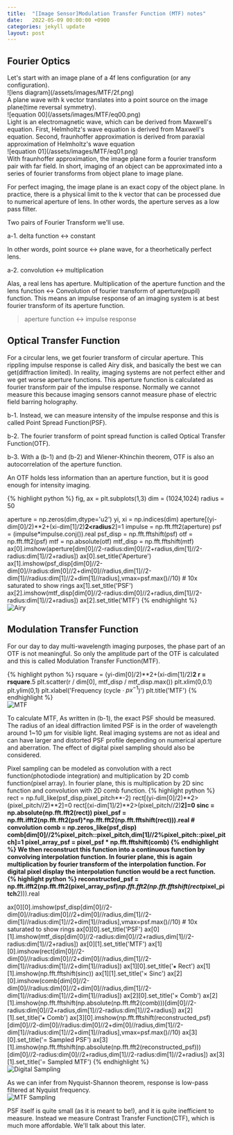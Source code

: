 ```yaml
---
title:  "[Image Sensor]Modulation Transfer Function (MTF) notes"
date:   2022-05-09 00:00:00 +0900
categories: jekyll update
layout: post
---
```


<h2>
    Fourier Optics
</h2>
Let's start with an image plane of a 4f lens configuration (or any configuration).
<br>![lens diagram](/assets/images/MTF/2f.png)<br>
A plane wave with k vector translates into a point source on the image plane(time reversal symmetry).
<br>![equation 00](/assets/images/MTF/eq00.png)<br>
Light is an electromagnetic wave, which can be derived from Maxwell's equation.
First, Helmholtz's wave equation is derived from Maxwell's equation.
Second, fraunhoffer approximation is derived from paraxial approximation of Helmholtz's wave equation
<br>![equation 01](/assets/images/MTF/eq01.png)<br>
With fraunhoffer approximation, the image plane form a fourier transform pair with far field.
In short, imaging of an object can be approximated into a series of fourier transforms from object plane to image plane.

For perfect imaging, the image plane is an exact copy of the object plane.
In practice, there is a physical limit to the k vector that can be processed due to numerical aperture of lens.
In other words, the aperture serves as a low pass filter.

Two pairs of Fourier Transform we'll use.

a-1. delta function ↔ constant

In other words, point source ↔ plane wave, for a theorhetically perfect lens.

a-2. convolution ↔ multiplication

Alas, a real lens has aperture. 
Multiplication of the aperture function and the lens function ↔ Convolution of fourier transform of aperture(pupil) function.
This means an impulse response of an imaging system is at best fourier transform of its aperture function.
>aperture function ↔ impulse response


<h2>
    Optical Transfer Function
</h2>
For a circular lens, we get fourier transform of circular aperture. 
This rippling impulse response is called Airy disk, and basically the best we can get(diffraction limited).
In reality, imaging systems are not perfect either and we get worse aperture functions.
This aperture function is calculated as fourier transform pair of the impulse response.
Normally we cannot measure this because imaging sensors cannot measure phase of electric field barring holography.

b-1. Instead, we can measure intensity of the impulse response and this is called Point Spread Function(PSF).

b-2. The fourier transform of point spread function is called Optical Transfer Function(OTF).

b-3. With a (b-1) and (b-2) and Wiener-Khinchin theorem, OTF is also an autocorrelation of the aperture function.

An OTF holds less information than an aperture function, but it is good enough for intensity imaging.

{% highlight python %}
fig, ax = plt.subplots(1,3)
dim = (1024,1024)
radius = 50

aperture = np.zeros(dim,dtype='u2')
yi, xi = np.indices(dim)
aperture[(yi-dim[0]/2)**2+(xi-dim[1]/2)**2<radius**2]=1
impulse = np.fft.fft2(aperture)
psf = (impulse*impulse.conj()).real
psf_disp = np.fft.fftshift(psf)
otf = np.fft.fft2(psf)
mtf = np.absolute(otf)
mtf_disp = np.fft.fftshift(mtf)
ax[0].imshow(aperture[dim[0]//2-radius:dim[0]//2+radius,dim[1]//2-radius:dim[1]//2+radius])
ax[0].set_title('Aperture')
ax[1].imshow(psf_disp[dim[0]//2-dim[0]//radius:dim[0]//2+dim[0]//radius,dim[1]//2-dim[1]//radius:dim[1]//2+dim[1]//radius],vmax=psf.max()//10) # 10x saturated to show rings
ax[1].set_title('PSF')
ax[2].imshow(mtf_disp[dim[0]//2-radius:dim[0]//2+radius,dim[1]//2-radius:dim[1]//2+radius])
ax[2].set_title('MTF')
{% endhighlight %}
<br>![Airy](/assets/images/MTF/Airy.png)<br>

<h2>
    Modulation Transfer Function
</h2>
For our day to day multi-wavelength imaging purposes, the phase part of an OTF is not meaningful.
So only the amplitude part of the OTF is calculated and this is called Modulation Transfer Function(MTF).

{% highlight python %}
rsquare = (yi-dim[0]/2)**2+(xi-dim[1]/2)**2
r = rsquare**.5
plt.scatter(r / dim[0], mtf_disp / mtf_disp.max())
plt.xlim(0,0.1)
plt.ylim(0,1)
plt.xlabel('Frequency (cycle · $px^{-1}$)')
plt.title('MTF')
{% endhighlight %}
<br>![MTF](/assets/images/MTF/mtf.png)<br>

To calculate MTF, As written in (b-1), the exact PSF should be measured.
The radius of an ideal diffraction limited PSF is in the order of wavelength around 1~10 μm for visible light.
Real imaging systems are not as ideal and can have larger and distorted PSF profile depending on numerical aperture and aberration. 
The effect of digital pixel sampling should also be considered.

Pixel sampling can be modeled as convolution with a rect function(photodiode integration) and multiplication by 2D comb function(pixel array).
In fourier plane, this is multiplication by 2D sinc function and convolution with 2D comb function.
{% highlight python %}
rect = np.full_like(psf_disp,pixel_pitch**-2)
rect[(yi-dim[0]/2)**2>(pixel_pitch//2)**2]=0
rect[(xi-dim[1]/2)**2>(pixel_pitch//2)**2]=0
sinc = np.absolute(np.fft.fft2(rect))
pixel_psf = np.fft.ifft2(np.fft.fft2(psf)*np.fft.fft2(np.fft.fftshift(rect))).real # convolution
comb = np.zeros_like(psf_disp)
comb[dim[0]//2%pixel_pitch::pixel_pitch,dim[1]//2%pixel_pitch::pixel_pitch]=1
pixel_array_psf = pixel_psf * np.fft.fftshift(comb)
{% endhighlight %}
We then reconstruct this function into a continuous function by convolving interpolation function.
In fourier plane, this is again multiplication by fourier transform of the interpolation function.
For digital pixel display the interpolation function would be a rect function.
{% highlight python %}
reconstructed_psf = np.fft.ifft2(np.fft.fft2(pixel_array_psf)*np.fft.fft2(np.fft.fftshift(rect*pixel_pitch**2))).real

ax[0][0].imshow(psf_disp[dim[0]//2-dim[0]//radius:dim[0]//2+dim[0]//radius,dim[1]//2-dim[1]//radius:dim[1]//2+dim[1]//radius],vmax=psf.max()//10) # 10x saturated to show rings
ax[0][0].set_title('PSF')
ax[0][1].imshow(mtf_disp[dim[0]//2-radius:dim[0]//2+radius,dim[1]//2-radius:dim[1]//2+radius])
ax[0][1].set_title('MTF')
ax[1][0].imshow(rect[dim[0]//2-dim[0]//radius:dim[0]//2+dim[0]//radius,dim[1]//2-dim[1]//radius:dim[1]//2+dim[1]//radius])
ax[1][0].set_title('⁕ Rect')
ax[1][1].imshow(np.fft.fftshift(sinc))
ax[1][1].set_title('× Sinc')
ax[2][0].imshow(comb[dim[0]//2-dim[0]//radius:dim[0]//2+dim[0]//radius,dim[1]//2-dim[1]//radius:dim[1]//2+dim[1]//radius])
ax[2][0].set_title('× Comb')
ax[2][1].imshow(np.fft.fftshift(np.absolute(np.fft.fft2(comb)))[dim[0]//2-radius:dim[0]//2+radius,dim[1]//2-radius:dim[1]//2+radius])
ax[2][1].set_title('⁕ Comb')
ax[3][0].imshow(np.fft.fftshift(reconstructed_psf)[dim[0]//2-dim[0]//radius:dim[0]//2+dim[0]//radius,dim[1]//2-dim[1]//radius:dim[1]//2+dim[1]//radius],vmax=psf.max()//10)
ax[3][0].set_title('= Sampled PSF')
ax[3][1].imshow(np.fft.fftshift(np.absolute(np.fft.fft2(reconstructed_psf)))[dim[0]//2-radius:dim[0]//2+radius,dim[1]//2-radius:dim[1]//2+radius])
ax[3][1].set_title('= Sampled MTF')
{% endhighlight %}
<br>![Digital Sampling](/assets/images/MTF/sampling.png)<br>

As we can infer from Nyquist-Shannon theorem, response is low-pass filtered at Nyquist frequency.
<br>![MTF Sampling](/assets/images/MTF/mtf_sample.png)<br>

PSF itself is quite small (as it is meant to be!), and it is quite inefficient to measure.
Instead we measure Contrast Transfer Function(CTF), which is much more affordable. We'll talk about this later.
